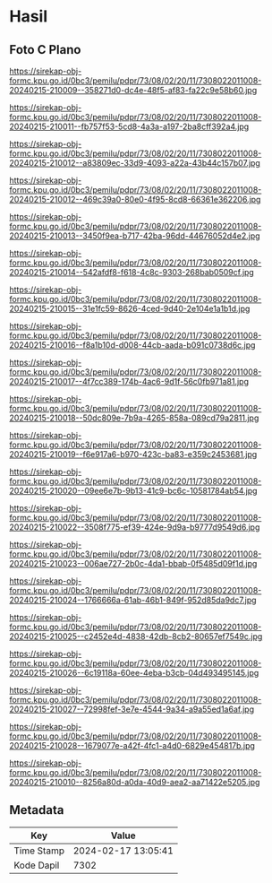 # Hasil

## Foto C Plano

https://sirekap-obj-formc.kpu.go.id/0bc3/pemilu/pdpr/73/08/02/20/11/7308022011008-20240215-210009--358271d0-dc4e-48f5-af83-fa22c9e58b60.jpg

https://sirekap-obj-formc.kpu.go.id/0bc3/pemilu/pdpr/73/08/02/20/11/7308022011008-20240215-210011--fb757f53-5cd8-4a3a-a197-2ba8cff392a4.jpg

https://sirekap-obj-formc.kpu.go.id/0bc3/pemilu/pdpr/73/08/02/20/11/7308022011008-20240215-210012--a83809ec-33d9-4093-a22a-43b44c157b07.jpg

https://sirekap-obj-formc.kpu.go.id/0bc3/pemilu/pdpr/73/08/02/20/11/7308022011008-20240215-210012--469c39a0-80e0-4f95-8cd8-66361e362206.jpg

https://sirekap-obj-formc.kpu.go.id/0bc3/pemilu/pdpr/73/08/02/20/11/7308022011008-20240215-210013--3450f9ea-b717-42ba-96dd-44676052d4e2.jpg

https://sirekap-obj-formc.kpu.go.id/0bc3/pemilu/pdpr/73/08/02/20/11/7308022011008-20240215-210014--542afdf8-f618-4c8c-9303-268bab0509cf.jpg

https://sirekap-obj-formc.kpu.go.id/0bc3/pemilu/pdpr/73/08/02/20/11/7308022011008-20240215-210015--31e1fc59-8626-4ced-9d40-2e104e1a1b1d.jpg

https://sirekap-obj-formc.kpu.go.id/0bc3/pemilu/pdpr/73/08/02/20/11/7308022011008-20240215-210016--f8a1b10d-d008-44cb-aada-b091c0738d6c.jpg

https://sirekap-obj-formc.kpu.go.id/0bc3/pemilu/pdpr/73/08/02/20/11/7308022011008-20240215-210017--4f7cc389-174b-4ac6-9d1f-56c0fb971a81.jpg

https://sirekap-obj-formc.kpu.go.id/0bc3/pemilu/pdpr/73/08/02/20/11/7308022011008-20240215-210018--50dc809e-7b9a-4265-858a-089cd79a2811.jpg

https://sirekap-obj-formc.kpu.go.id/0bc3/pemilu/pdpr/73/08/02/20/11/7308022011008-20240215-210019--f6e917a6-b970-423c-ba83-e359c2453681.jpg

https://sirekap-obj-formc.kpu.go.id/0bc3/pemilu/pdpr/73/08/02/20/11/7308022011008-20240215-210020--09ee6e7b-9b13-41c9-bc6c-10581784ab54.jpg

https://sirekap-obj-formc.kpu.go.id/0bc3/pemilu/pdpr/73/08/02/20/11/7308022011008-20240215-210022--3508f775-ef39-424e-9d9a-b9777d9549d6.jpg

https://sirekap-obj-formc.kpu.go.id/0bc3/pemilu/pdpr/73/08/02/20/11/7308022011008-20240215-210023--006ae727-2b0c-4da1-bbab-0f5485d09f1d.jpg

https://sirekap-obj-formc.kpu.go.id/0bc3/pemilu/pdpr/73/08/02/20/11/7308022011008-20240215-210024--1766666a-61ab-46b1-849f-952d85da9dc7.jpg

https://sirekap-obj-formc.kpu.go.id/0bc3/pemilu/pdpr/73/08/02/20/11/7308022011008-20240215-210025--c2452e4d-4838-42db-8cb2-80657ef7549c.jpg

https://sirekap-obj-formc.kpu.go.id/0bc3/pemilu/pdpr/73/08/02/20/11/7308022011008-20240215-210026--6c19118a-60ee-4eba-b3cb-04d493495145.jpg

https://sirekap-obj-formc.kpu.go.id/0bc3/pemilu/pdpr/73/08/02/20/11/7308022011008-20240215-210027--72998fef-3e7e-4544-9a34-a9a55ed1a6af.jpg

https://sirekap-obj-formc.kpu.go.id/0bc3/pemilu/pdpr/73/08/02/20/11/7308022011008-20240215-210028--1679077e-a42f-4fc1-a4d0-6829e454817b.jpg

https://sirekap-obj-formc.kpu.go.id/0bc3/pemilu/pdpr/73/08/02/20/11/7308022011008-20240215-210010--8256a80d-a0da-40d9-aea2-aa71422e5205.jpg


## Metadata

| Key        | Value               |
| ---------- | ------------------- |
| Time Stamp | 2024-02-17 13:05:41 |
| Kode Dapil | 7302                |




